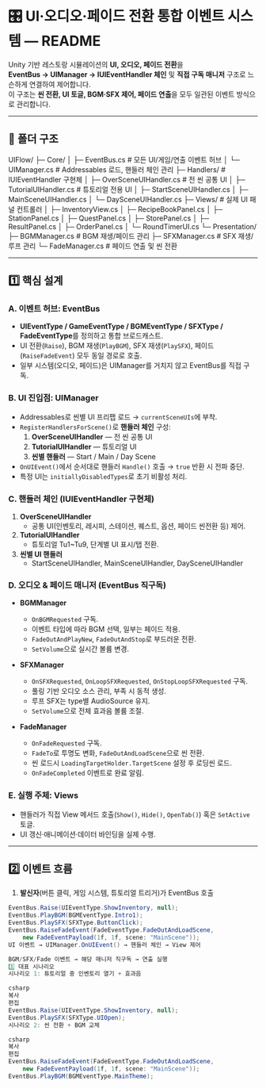 # 🎛️ UI·오디오·페이드 전환 통합 이벤트 시스템 — README

Unity 기반 레스토랑 시뮬레이션의 **UI, 오디오, 페이드 전환**을  
**EventBus → UIManager → IUIEventHandler 체인** 및 **직접 구독 매니저** 구조로 느슨하게 연결하여 제어합니다.  
이 구조는 **씬 전환, UI 토글, BGM·SFX 제어, 페이드 연출**을 모두 일관된 이벤트 방식으로 관리합니다.

---

## 📂 폴더 구조
UIFlow/
├─ Core/
│ ├─ EventBus.cs # 모든 UI/게임/연출 이벤트 허브
│ └─ UIManager.cs # Addressables 로드, 핸들러 체인 관리
├─ Handlers/ # IUIEventHandler 구현체
│ ├─ OverSceneUIHandler.cs # 전 씬 공통 UI
│ ├─ TutorialUIHandler.cs # 튜토리얼 전용 UI
│ ├─ StartSceneUIHandler.cs
│ ├─ MainSceneUIHandler.cs
│ └─ DaySceneUIHandler.cs
├─ Views/ # 실제 UI 패널 컨트롤러
│ ├─ InventoryView.cs
│ ├─ RecipeBookPanel.cs
│ ├─ StationPanel.cs
│ ├─ QuestPanel.cs
│ ├─ StorePanel.cs
│ ├─ ResultPanel.cs
│ ├─ OrderPanel.cs
│ └─ RoundTimerUI.cs
└─ Presentation/
├─ BGMManager.cs # BGM 재생/페이드 관리
├─ SFXManager.cs # SFX 재생/루프 관리
└─ FadeManager.cs # 페이드 연출 및 씬 전환

---

## 1️⃣ 핵심 설계

### A. 이벤트 허브: **EventBus**
- **UIEventType / GameEventType / BGMEventType / SFXType / FadeEventType**를 정의하고 통합 브로드캐스트.
- UI 전환(`Raise`), BGM 재생(`PlayBGM`), SFX 재생(`PlaySFX`), 페이드(`RaiseFadeEvent`) 모두 동일 경로로 호출.
- 일부 시스템(오디오, 페이드)은 UIManager를 거치지 않고 EventBus를 직접 구독.

### B. UI 진입점: **UIManager**
- Addressables로 씬별 UI 프리팹 로드 → `currentSceneUIs`에 부착.
- `RegisterHandlersForScene()`로 **핸들러 체인** 구성:
  1. **OverSceneUIHandler** — 전 씬 공통 UI
  2. **TutorialUIHandler** — 튜토리얼 UI
  3. **씬별 핸들러** — Start / Main / Day Scene
- `OnUIEvent()`에서 순서대로 핸들러 `Handle()` 호출 → `true` 반환 시 전파 중단.
- 특정 UI는 `initiallyDisabledTypes`로 초기 비활성 처리.

### C. 핸들러 체인 (IUIEventHandler 구현체)
1. **OverSceneUIHandler**  
   - 공통 UI(인벤토리, 레시피, 스테이션, 퀘스트, 옵션, 페이드 씬전환 등) 제어.
2. **TutorialUIHandler**  
   - 튜토리얼 Tu1~Tu9, 단계별 UI 표시/탭 전환.
3. **씬별 UI 핸들러**  
   - StartSceneUIHandler, MainSceneUIHandler, DaySceneUIHandler

### D. 오디오 & 페이드 매니저 (EventBus 직구독)
- **BGMManager**  
  - `OnBGMRequested` 구독.
  - 이벤트 타입에 따라 BGM 선택, 일부는 페이드 적용.
  - `FadeOutAndPlayNew`, `FadeOutAndStop`로 부드러운 전환.
  - `SetVolume`으로 실시간 볼륨 변경.
  
- **SFXManager**  
  - `OnSFXRequested`, `OnLoopSFXRequested`, `OnStopLoopSFXRequested` 구독.
  - 풀링 기반 오디오 소스 관리, 부족 시 동적 생성.
  - 루프 SFX는 type별 AudioSource 유지.
  - `SetVolume`으로 전체 효과음 볼륨 조절.
  
- **FadeManager**  
  - `OnFadeRequested` 구독.
  - `FadeTo`로 투명도 변화, `FadeOutAndLoadScene`으로 씬 전환.
  - 씬 로드시 `LoadingTargetHolder.TargetScene` 설정 후 로딩씬 로드.
  - `OnFadeCompleted` 이벤트로 완료 알림.

### E. 실행 주체: Views
- 핸들러가 직접 View 메서드 호출(`Show()`, `Hide()`, `OpenTab()`) 혹은 `SetActive` 토글.
- UI 갱신·애니메이션·데이터 바인딩을 실제 수행.

---

## 2️⃣ 이벤트 흐름

1. **발신자**(버튼 클릭, 게임 시스템, 튜토리얼 트리거)가 EventBus 호출  
```csharp
EventBus.Raise(UIEventType.ShowInventory, null);
EventBus.PlayBGM(BGMEventType.Intro1);
EventBus.PlaySFX(SFXType.ButtonClick);
EventBus.RaiseFadeEvent(FadeEventType.FadeOutAndLoadScene, 
    new FadeEventPayload(1f, 1f, scene: "MainScene"));
UI 이벤트 → UIManager.OnUIEvent() → 핸들러 체인 → View 제어

BGM/SFX/Fade 이벤트 → 해당 매니저 직구독 → 연출 실행
3️⃣ 대표 시나리오
시나리오 1: 튜토리얼 중 인벤토리 열기 + 효과음

csharp
복사
편집
EventBus.Raise(UIEventType.ShowInventory, null);
EventBus.PlaySFX(SFXType.UIOpen);
시나리오 2: 씬 전환 + BGM 교체

csharp
복사
편집
EventBus.RaiseFadeEvent(FadeEventType.FadeOutAndLoadScene,
    new FadeEventPayload(1f, 1f, scene: "MainScene"));
EventBus.PlayBGM(BGMEventType.MainTheme);
